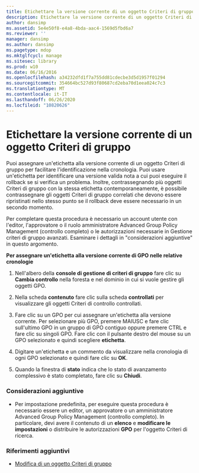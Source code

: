 ```yaml
---
title: Etichettare la versione corrente di un oggetto Criteri di gruppo
description: Etichettare la versione corrente di un oggetto Criteri di gruppo
author: dansimp
ms.assetid: 5e4e50f8-e4a8-4bda-aac4-1569d5fbd6a7
ms.reviewer: ''
manager: dansimp
ms.author: dansimp
ms.pagetype: mdop
ms.mktglfcycl: manage
ms.sitesec: library
ms.prod: w10
ms.date: 06/16/2016
ms.openlocfilehash: a34232dfd1f7a755dd81cdecbe3d5d1957f01294
ms.sourcegitcommit: 354664bc527d93f80687cd2eba70d1eea024c7c3
ms.translationtype: MT
ms.contentlocale: it-IT
ms.lasthandoff: 06/26/2020
ms.locfileid: "10820626"
---
```

# Etichettare la versione corrente di un oggetto Criteri di gruppo


Puoi assegnare un'etichetta alla versione corrente di un oggetto Criteri di gruppo per facilitare l'identificazione nella cronologia. Puoi usare un'etichetta per identificare una versione valida nota a cui puoi eseguire il rollback se si verifica un problema. Inoltre, contrassegnando più oggetti Criteri di gruppo con la stessa etichetta contemporaneamente, è possibile contrassegnare gli oggetti Criteri di gruppo correlati che devono essere ripristinati nello stesso punto se il rollback deve essere necessario in un secondo momento.

Per completare questa procedura è necessario un account utente con l'editor, l'approvatore o il ruolo amministratore Advanced Group Policy Management (controllo completo) o le autorizzazioni necessarie in Gestione criteri di gruppo avanzati. Esaminare i dettagli in "considerazioni aggiuntive" in questo argomento.

**Per assegnare un'etichetta alla versione corrente di GPO nelle relative cronologie**

1.  Nell'albero della **console di gestione di criteri di gruppo** fare clic su **Cambia controllo** nella foresta e nel dominio in cui si vuole gestire gli oggetti GPO.

2.  Nella scheda **contenuto** fare clic sulla scheda **controllati** per visualizzare gli oggetti Criteri di controllo controllati.

3.  Fare clic su un GPO per cui assegnare un'etichetta alla versione corrente. Per selezionare più GPO, premere MAIUSC e fare clic sull'ultimo GPO in un gruppo di GPO contiguo oppure premere CTRL e fare clic su singoli GPO. Fare clic con il pulsante destro del mouse su un GPO selezionato e quindi scegliere **etichetta**.

4.  Digitare un'etichetta e un commento da visualizzare nella cronologia di ogni GPO selezionato e quindi fare clic su **OK**.

5.  Quando la finestra di **stato** indica che lo stato di avanzamento complessivo è stato completato, fare clic su **Chiudi**.

### Considerazioni aggiuntive

-   Per impostazione predefinita, per eseguire questa procedura è necessario essere un editor, un approvatore o un amministratore Advanced Group Policy Management (controllo completo). In particolare, devi avere il contenuto di un **elenco** e **modificare le impostazioni** o distribuire le autorizzazioni **GPO** per l'oggetto Criteri di ricerca.

### Riferimenti aggiuntivi

-   [Modifica di un oggetto Criteri di gruppo](editing-a-gpo.md)

 

 





